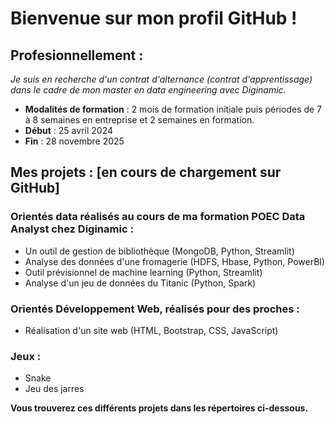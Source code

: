 # Bienvenue sur mon profil GitHub ! 

## Profesionnellement : 
*Je suis en recherche d'un contrat d'alternance (contrat d'apprentissage) dans le cadre de mon master en data engineering avec Diginamic.*
 - **Modalités de formation** : 2 mois de formation initiale puis périodes de 7 à 8 semaines en entreprise et 2 semaines en formation.
 - **Début** : 25 avril 2024
 - **Fin** : 28 novembre 2025

## Mes projets : [en cours de chargement sur GitHub]
### Orientés data réalisés au cours de ma formation POEC Data Analyst chez Diginamic : 
 - Un outil de gestion de bibliothèque (MongoDB, Python, Streamlit)
 - Analyse des données d'une fromagerie (HDFS, Hbase, Python, PowerBI)
 - Outil prévisionnel de machine learning (Python, Streamlit)
 - Analyse d'un jeu de données du Titanic (Python, Spark)

### Orientés Développement Web, réalisés pour des proches : 
 - Réalisation d'un site web (HTML, Bootstrap, CSS, JavaScript)

### Jeux : 
 - Snake
 - Jeu des jarres


**Vous trouverez ces différents projets dans les répertoires ci-dessous.**
